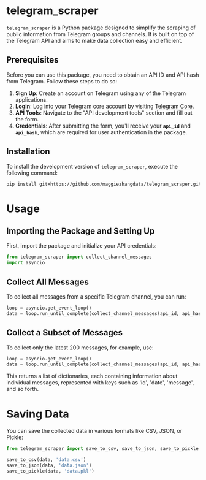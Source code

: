 # telegram_scraper

`telegram_scraper` is a Python package designed to simplify the scraping of public information from Telegram groups and channels. It is built on top of the Telegram API and aims to make data collection easy and efficient.

## Prerequisites

Before you can use this package, you need to obtain an API ID and API hash from Telegram. Follow these steps to do so:

1. **Sign Up**: Create an account on Telegram using any of the Telegram applications.
2. **Login**: Log into your Telegram core account by visiting [Telegram Core](https://my.telegram.org).
3. **API Tools**: Navigate to the "API development tools" section and fill out the form.
4. **Credentials**: After submitting the form, you'll receive your <b>`api_id`</b> and <b>`api_hash`</b>, which are required for user authentication in the package.

## Installation

To install the development version of `telegram_scraper`, execute the following command:

```bash
pip install git+https://github.com/maggiezhangdata/telegram_scraper.git
```

# Usage
## Importing the Package and Setting Up
First, import the package and initialize your API credentials:

```python
from telegram_scraper import collect_channel_messages
import asyncio
```
## Collect All Messages
To collect all messages from a specific Telegram channel, you can run:

```python
loop = asyncio.get_event_loop()
data = loop.run_until_complete(collect_channel_messages(api_id, api_hash, phone_number, channel_username))
```
## Collect a Subset of Messages
To collect only the latest 200 messages, for example, use:

```python
loop = asyncio.get_event_loop()
data = loop.run_until_complete(collect_channel_messages(api_id, api_hash, phone_number, channel_username, message_count=200))
```
This returns a list of dictionaries, each containing information about individual messages, represented with keys such as 'id', 'date', 'message', and so forth.

# Saving Data
You can save the collected data in various formats like CSV, JSON, or Pickle:

```python
from telegram_scraper import save_to_csv, save_to_json, save_to_pickle

save_to_csv(data, 'data.csv')
save_to_json(data, 'data.json')
save_to_pickle(data, 'data.pkl')
```